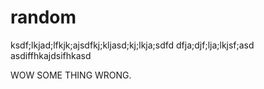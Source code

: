 # random
ksdf;lkjad;lfkjk;ajsdfkj;kljasd;kj;lkja;sdfd
dfja;djf;lja;lkjsf;asd
asdiffhkajdsifhkasd


WOW SOME THING WRONG.